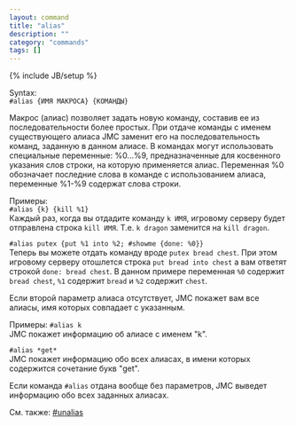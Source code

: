 ```yaml
---
layout: command
title: "alias"
description: ""
category: "commands"
tags: []
---
```

{% include JB/setup %}

Syntax:  
`#alias {ИМЯ МАКРОСА} {КОМАНДЫ}`

Макрос (алиас) позволяет задать новую команду, составив ее из последовательности более простых. При отдаче команды с именем существующего алиаса JMC заменит его на последовательность команд, заданную в данном алиасе. В командах могут использовать специальные переменные: %0...%9, предназначенные для косвенного указания слов строки, на которую применяется алиас. Переменная %0 обозначает последние слова в команде с использованием алиаса, переменные %1-%9 содержат слова строки.

Примеры:   
`#alias {k} {kill %1}`  
Каждый раз, когда вы отдадите команду `k ИМЯ`, игровому серверу будет отправлена строка `kill ИМЯ`. Т.е. `k dragon` заменится на `kill dragon`.

`#alias putex {put %1 into %2; #showme {done: %0}}`  
Теперь вы можете отдать команду вроде `putex bread chest`. При этом игровому серверу отошлется строка `put bread into chest` а вам ответят строкой `done: bread chest`. В данном примере переменная `%0` содержит `bread chest`, `%1` содержит `bread` и `%2` содержит `chest`.


Если второй параметр алиаса отсутствует, JMC покажет вам все алиасы, имя которых совпадает с указанным.

Примеры:
`#alias k`  
JMC покажет информацию об алиасе с именем "k".  

`#alias *get*`  
JMC покажет информацию обо всех алиасах, в имени которых содержится сочетание букв "get".

Если команда `#alias` отдана вообще без параметров, JMC выведет информацию обо всех заданных алиасах.

См. также: [#unalias](#unalias)

